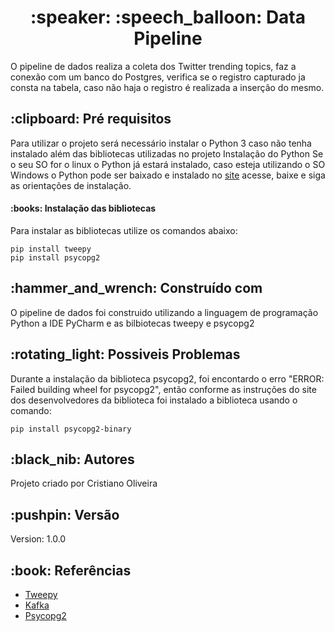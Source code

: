  <h1 align='center'>:speaker: :speech_balloon: Data Pipeline</h1>
O pipeline de dados realiza a coleta dos Twitter trending topics, faz a conexão com um banco do Postgres, verifica se o registro
capturado ja consta na tabela, caso não haja o registro é realizada a inserção do mesmo.

  <h2>:clipboard: Pré requisitos</h2>
Para utilizar o projeto será necessário instalar o Python 3 caso não tenha instalado além das bibliotecas utilizadas no projeto
Instalação do Python
Se o seu SO for o linux o Python já estará instalado, caso esteja utilizando o SO Windows o Python pode ser baixado e instalado no <a href="https://www.python.org/downloads/windows/">site</a> acesse, baixe e siga as orientações de instalação.

  <h4>:books: Instalação das bibliotecas</h4>
Para instalar as bibliotecas utilize os comandos abaixo:

```
pip install tweepy
pip install psycopg2
```

  <h2>:hammer_and_wrench: Construído com</h2>
O pipeline de dados foi construido utilizando a linguagem de programação Python a IDE PyCharm e as bilbiotecas tweepy e psycopg2

  <h2>:rotating_light: Possiveis Problemas</h2>
  Durante a instalação da biblioteca psycopg2, foi encontardo o erro "<a style='red'>ERROR: Failed building wheel for psycopg2"</a>, então conforme as instruções
  do site dos desenvolvedores da biblioteca foi instalado a biblioteca usando o comando:
  
```
pip install psycopg2-binary
```

  <h2>:black_nib: Autores</h2>
Projeto criado por Cristiano Oliveira

  <h2>:pushpin: Versão</h2>
Version: 1.0.0

 <h2>:book: Referências</h2>
 <ul>
<li><a href="https://docs.tweepy.org/en/stable/">Tweepy</a></li>
<li><a href="https://kafka-python.readthedocs.io/en/master/">Kafka</a></li>
<li><a href="https://www.psycopg.org/docs/">Psycopg2</a></li>
  </ul>


